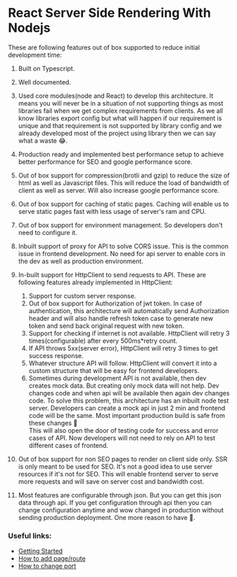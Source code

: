 
# React Server Side Rendering With Nodejs

  These are following features out of box supported to reduce initial development time:
1.  Built on Typescript.
2.  Well documented.
3.  Used core modules(node and React) to develop this architecture. It means you will never be in a situation of not supporting things as most libraries fail when we get complex requirements from clients. As we all know libraries export config but what will happen if our requirement is unique and that requirement is not supported by library config and we already developed most of the project using library then we can say what a waste  😂.
4.  Production ready and implemented best performance setup to achieve better performance for SEO and google performance score.
5.  Out of box support for compression(brotli and gzip) to reduce the size of html as well as Javascript files. This will reduce the load of bandwidth of client as well as server. Will also increase google performance score.
6.  Out of box support for caching of static pages. Caching will enable us to serve static pages fast with less usage of server's ram and CPU.
7.  Out of box support for environment management. So developers don't need to configure it.
8.  Inbuilt support of proxy for API to solve CORS issue. This is the common issue in frontend development. No need for api server to enable cors in the dev as well as production environment.
9.  In-built support for HttpClient to send requests to API. These are following features already implemented in HttpClient:

	1. Support for custom server response.
	2.  Out of box support for Authorization of jwt token. In case of authentication, this architecture will automatically send Authorization header and will also handle refresh token case to generate new token and send back original request with new token.
	3. Support for checking if internet is not available. HttpClient will retry 3 times(configurable) after every 500ms*retry count.
	4. If API throws 5xx(server error), HttpClient will retry 3 times to get success response.
	5. Whatever structure API will follow. HttpClient will convert it into a custom structure that will be easy for frontend developers.
	6. Sometimes during development API is not available, then dev creates mock data. But creating only mock data will not help. Dev changes code and when api will be available then again dev changes code. To solve this problem, this architecture has an inbuilt node test server. Developers can create a mock api in just 2 min and frontend code will be the same. Most important production build is safe from these changes 🍻  
    This will also open the door of testing code for success and error cases of API. Now developers will not need to rely on API to test different cases of frontend.
10.  Out of box support for non SEO pages to render on client side only. SSR is only meant to be used for SEO. It's not a good idea to use server resources if it's not for SEO. This will enable frontend server to serve more requests and will save on server cost and bandwidth cost.
11.  Most features are configurable through json. But you can get this json data through api. If you get configuration through api then you can change configuration anytime and wow changed in production without sending production deployment. One more reason to have 🍻.

### Useful links:

 - [Getting Started](getting-started.md)
 - [How to add page/route](how-to-add-page-route.md)
 - [How to change port](how-to-change-port.md)
